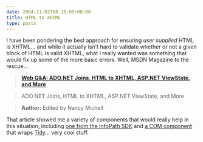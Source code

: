 ```yaml
---
date: 2004-11-02T08:16:00+00:00
title: HTML to XHTML
type: posts
---
```

I have been pondering the best approach for ensuring _user supplied_ HTML is XHTML... and while it actually isn't hard to validate whether or not a given block of HTML is valid XHTML, what I really wanted was something that would fix up some of the more basic errors. Well, MSDN Magazine to the rescue...

> **[Web Q&A: ADO.NET Joins, HTML to XHTML, ASP.NET ViewState, and More](https://msdn.microsoft.com/msdnmag/issues/04/11/WebQA/default.aspx)**

> ADO.NET Joins, HTML to XHTML, ASP.NET ViewState, and More

> **Author:** Edited by Nancy Michell

That article showed me a variety of components that would really help in this situation, including [one from the InfoPath SDK](https://msdn.microsoft.com/library/default.asp?url=/library/en-us/ipsdk/html/ipsdkUsingTheHTMLToXHTMLTool.asp) and [a COM component](https://perso.wanadoo.fr/ablavier/TidyCOM/) that wraps [Tidy](https://www.w3.org/People/Raggett/tidy/)... very cool stuff.
